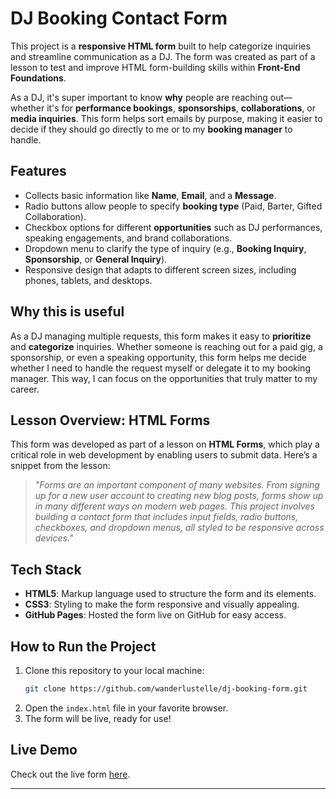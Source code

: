 # DJ Booking Contact Form

This project is a **responsive HTML form** built to help categorize inquiries and streamline communication as a DJ. The form was created as part of a lesson to test and improve HTML form-building skills within **Front-End Foundations**.

As a DJ, it's super important to know **why** people are reaching out—whether it's for **performance bookings**, **sponsorships**, **collaborations**, or **media inquiries**. This form helps sort emails by purpose, making it easier to decide if they should go directly to me or to my **booking manager** to handle.

## Features
- Collects basic information like **Name**, **Email**, and a **Message**.
- Radio buttons allow people to specify **booking type** (Paid, Barter, Gifted Collaboration).
- Checkbox options for different **opportunities** such as DJ performances, speaking engagements, and brand collaborations.
- Dropdown menu to clarify the type of inquiry (e.g., **Booking Inquiry**, **Sponsorship**, or **General Inquiry**).
- Responsive design that adapts to different screen sizes, including phones, tablets, and desktops.

## Why this is useful
As a DJ managing multiple requests, this form makes it easy to **prioritize** and **categorize** inquiries. Whether someone is reaching out for a paid gig, a sponsorship, or even a speaking opportunity, this form helps me decide whether I need to handle the request myself or delegate it to my booking manager. This way, I can focus on the opportunities that truly matter to my career.

## Lesson Overview: HTML Forms
This form was developed as part of a lesson on **HTML Forms**, which play a critical role in web development by enabling users to submit data. Here’s a snippet from the lesson:

> *"Forms are an important component of many websites. From signing up for a new user account to creating new blog posts, forms show up in many different ways on modern web pages. This project involves building a contact form that includes input fields, radio buttons, checkboxes, and dropdown menus, all styled to be responsive across devices."*

## Tech Stack
- **HTML5**: Markup language used to structure the form and its elements.
- **CSS3**: Styling to make the form responsive and visually appealing.
- **GitHub Pages**: Hosted the form live on GitHub for easy access.

## How to Run the Project
1. Clone this repository to your local machine:
    ```bash
    git clone https://github.com/wanderlustelle/dj-booking-form.git
    ```
2. Open the `index.html` file in your favorite browser.
3. The form will be live, ready for use!

## Live Demo
Check out the live form [here](https://wanderlustelle.io/dj-booking-form).

---

